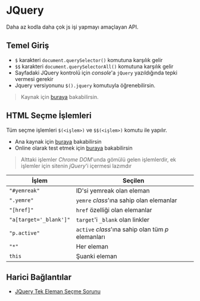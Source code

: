 # JQuery

Daha az kodla daha çok js işi yapmayı amaçlayan API.

## Temel Giriş

- `$` karakteri `document.querySelector()` komutuna karşılık gelir
- `$$` karakteri `document.querySelectorAll()` komutuna karşılık gelir
- Sayfadaki JQuery kontrolü için *console*'a `jQuery` yazıldığında tepki vermesi gerekir
- Jquery versiyonunu `$().jquery` komutuyla öğrenebilirsin.

> Kaynak için [buraya][JQuery Tek Eleman Seçme Sorunu] bakabilirsin.

## HTML Seçme İşlemleri

Tüm seçme işlemleri `$(<işlem>)` ve `$$(<işlem>)` komutu ile yapılır.

- Ana kaynak için [buraya][JQuery selector] bakabilirsin
- Online olarak test etmek için [buraya][JQuery seçim testi] bakabilirsin

> Alttaki işlemler *Chrome DOM*'unda gömülü gelen işlemlerdir, ek işlemler için sitenin *jQuery*'i içermesi lazımdır

| İşlem                  | Seçilen                                            |
| ---------------------- | -------------------------------------------------- |
| `"#yemreak"`           | ID'si yemreak olan eleman                          |
| `".yemre"`             | `yemre` *class*'ına sahip olan elemanlar           |
| `"[href]"`             | `href` özelliği olan elemanlar                     |
| `"a[target='_blank']"` | `target`'i `_blank` olan linkler                   |
| `"p.active"`           | `active` *class*'ına sahip olan tüm *p* elemanları |
| `"*"`                  | Her eleman                                         |
| `this`                 | Şuanki eleman                                      |

## Harici Bağlantılar

- [JQuery Tek Eleman Seçme Sorunu]

[JQuery Tek Eleman Seçme Sorunu]: https://stackoverflow.com/a/14309038/9770490
[JQuery selector]: https://www.w3schools.com/jquery/jquery_selectors.asp
[JQuery seçim testi]: https://www.w3schools.com/jquery/trysel.asp